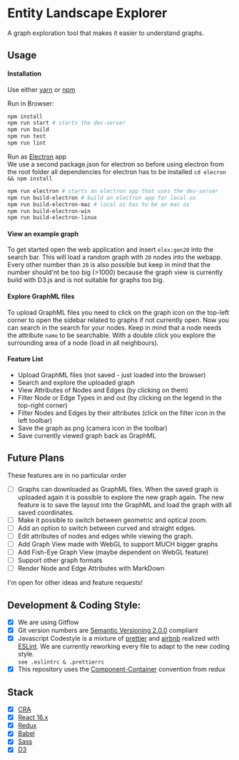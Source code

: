 # Entity Landscape Explorer
A graph exploration tool that makes it easier to understand graphs.

## Usage

#### Installation
Use either [yarn](https://yarnpkg.com/lang/en/) or [npm](https://www.npmjs.com/)

Run in Browser:
```bash
npm install
npm run start # starts the dev-server
npm run build
npm run test
npm run lint
```

Run as [Electron](https://electronjs.org/) app  
We use a second package.json for electron so before using electron from the root folder all dependencies for electron has to be installed `cd elecron && npm install `

```bash
npm run electron # starts an electron app that uses the dev-server
npm run build-electron # build an electron app for local os
npm run build-electron-mac # local os has to be an mac os
npm run build-electron-win
npm run build-electron-linux
```

#### View an example graph
To get started open the web application and insert `elex:gen20` into the search bar.
This will load a random graph with `20` nodes into the webapp.
Every other number than `20` is also possible but keep in mind that the number should'nt be too big (>1000) because the graph view is currently build with D3.js and is not suitable for graphs too big.

#### Explore GraphML files
To upload GraphML files you need to click on the graph icon on the top-left corner to open the sidebar related to graphs if not currently open.
Now you can search in the search for your nodes. Keep in mind that a node needs the attribute `name` to be searchable.
With a double click you explore the surrounding area of a node (load in all neighbours).

#### Feature List

- Upload GraphML files (not saved - just loaded into the browser)
- Search and explore the uploaded graph
- View Attributes of Nodes and Edges (by clicking on them)
- Filter Node or Edge Types in and out (by clicking on the legend in the top-right corner)
- Filter Nodes and Edges by their attributes (click on the filter icon in the left toolbar)
- Save the graph as png (camera icon in the toolbar)
- Save currently viewed graph back as GraphML

## Future Plans
These features are in no particular order

- [ ] Graphs can downloaded as GraphML files. When the saved graph is uploaded again it is possible to explore the new graph again. The new feature is to save the layout into the GraphML and load the graph with all saved coordinates.
- [ ] Make it possible to switch between geometric and optical zoom.
- [ ] Add an option to switch between curved and straight edges.
- [ ] Edit attributes of nodes and edges while viewing the graph.
- [ ] Add Graph View made with WebGL to support MUCH bigger graphs
- [ ] Add Fish-Eye Graph View (maybe dependent on WebGL feature)
- [ ] Support other graph formats
- [ ] Render Node and Edge Attributes with MarkDown

I'm open for other ideas and feature requests!

## Development & Coding Style:
- [x] We are using Gitflow
- [x] Git version numbers are [Semantic Versioning 2.0.0](https://semver.org/) compliant
- [x] Javascript Codestyle is a mixture of [prettier](https://prettier.io/) and [airbnb](https://github.com/airbnb/javascript/tree/master/react) realized with [ESLint](https://eslint.org/). We are currently reworking every file to adapt to the new coding style.  
`see .eslintrc & .prettierrc`
- [x] This repository uses the [Component-Container](https://redux.js.org/basics/usage-with-react#presentational-and-container-components) convention from redux

## Stack
- [x] [CRA](https://facebook.github.io/create-react-app/)
- [x] [React 16.x](https://facebook.github.io/react/)
- [x] [Redux](http://redux.js.org/)
- [x] [Babel](https://babeljs.io/)
- [x] [Sass](http://sass-lang.com/)
- [x] [D3](https://d3js.org/)
